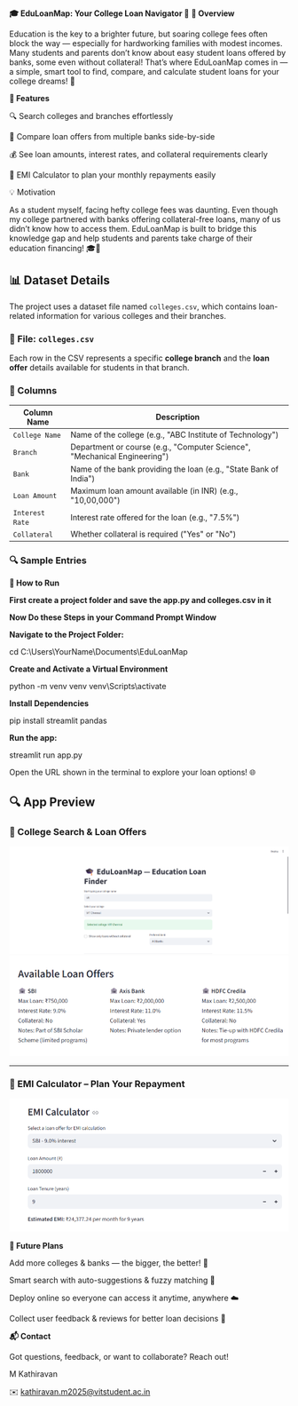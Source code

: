 **🎓 EduLoanMap: Your College Loan Navigator 🚀**
**🌟 Overview**

Education is the key to a brighter future, but soaring college fees often block the way — especially for hardworking families with modest incomes. Many students and parents don’t know about easy student loans offered by banks, some even without collateral! That’s where EduLoanMap comes in — a simple, smart tool to find, compare, and calculate student loans for your college dreams! 🎯

**🚀 Features**

🔍 Search colleges and branches effortlessly

🏦 Compare loan offers from multiple banks side-by-side

💰 See loan amounts, interest rates, and collateral requirements clearly

🧮 EMI Calculator to plan your monthly repayments easily

💡 Motivation

As a student myself, facing hefty college fees was daunting. Even though my college partnered with banks offering collateral-free loans, many of us didn’t know how to access them. EduLoanMap is built to bridge this knowledge gap and help students and parents take charge of their education financing! 🎓💪

## 📊 Dataset Details

The project uses a dataset file named `colleges.csv`, which contains loan-related information for various colleges and their branches.

### 🧾 File: `colleges.csv`

Each row in the CSV represents a specific **college branch** and the **loan offer** details available for students in that branch.

### 📁 Columns

| Column Name       | Description                                                                 |
|-------------------|-----------------------------------------------------------------------------|
| `College Name`    | Name of the college (e.g., "ABC Institute of Technology")                   |
| `Branch`          | Department or course (e.g., "Computer Science", "Mechanical Engineering")   |
| `Bank`            | Name of the bank providing the loan (e.g., "State Bank of India")           |
| `Loan Amount`     | Maximum loan amount available (in INR) (e.g., "10,00,000")                  |
| `Interest Rate`   | Interest rate offered for the loan (e.g., "7.5%")                           |
| `Collateral`      | Whether collateral is required ("Yes" or "No")                              |

### 🔍 Sample Entries

**🏃 How to Run**

**First create a project folder and save the app.py and colleges.csv in it**

**Now Do these Steps in your Command Prompt Window**

**Navigate to the Project Folder:**

cd C:\Users\YourName\Documents\EduLoanMap

**Create and Activate a Virtual Environment**

python -m venv venv
venv\Scripts\activate

**Install Dependencies**

pip install streamlit pandas

**Run the app:**

streamlit run app.py

Open the URL shown in the terminal to explore your loan options! 🌐

## 🔍 App Preview

### 🏫 College Search & Loan Offers

![Loan Search Screenshot](Screenshot1.png.png) 
![Available Loan Offers Screenshot](available.png)

---

### 💸 EMI Calculator – Plan Your Repayment

![EMI Screenshot](calculator.png)

**🌈 Future Plans**

Add more colleges & banks — the bigger, the better! 🏫

Smart search with auto-suggestions & fuzzy matching 🤖

Deploy online so everyone can access it anytime, anywhere ☁️

Collect user feedback & reviews for better loan decisions 📢

**📬 Contact**

Got questions, feedback, or want to collaborate? Reach out!

M Kathiravan

✉️ kathiravan.m2025@vitstudent.ac.in





